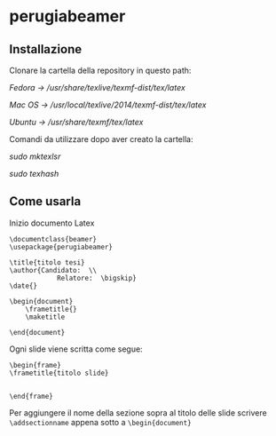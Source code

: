 perugiabeamer
=============

## Installazione
Clonare la cartella della repository in questo path:

*Fedora -> /usr/share/texlive/texmf-dist/tex/latex*

*Mac OS -> /usr/local/texlive/2014/texmf-dist/tex/latex*

*Ubuntu -> /usr/share/texmf/tex/latex*

Comandi da utilizzare dopo aver creato la cartella:

*sudo mktexlsr*

*sudo texhash*

## Come usarla

Inizio documento Latex

```
\documentclass{beamer}
\usepackage{perugiabeamer}

\title{titolo tesi}
\author{Candidato:  \\
		    Relatore:  \bigskip}
\date{}

\begin{document}
	\frametitle{}
	\maketitle

\end{document}

```

Ogni slide viene scritta come segue:
```
\begin{frame}
\frametitle{titolo slide}


\end{frame}
```

Per aggiungere il nome della sezione sopra al titolo delle slide scrivere `\addsectionname` appena sotto a `\begin{document}`
